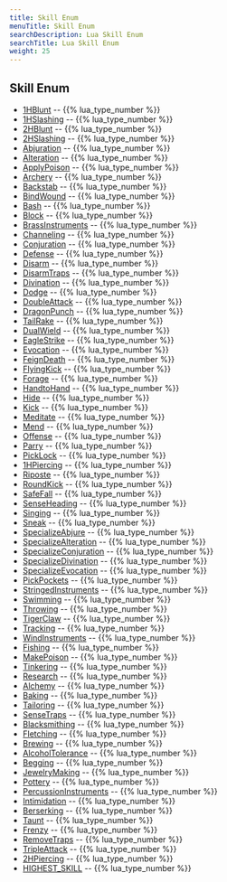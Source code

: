 ```yaml
---
title: Skill Enum
menuTitle: Skill Enum
searchDescription: Lua Skill Enum
searchTitle: Lua Skill Enum
weight: 25
---
```

## Skill Enum
- [1HBlunt](1hblunt) -- {{% lua_type_number %}}
- [1HSlashing](1hslashing) -- {{% lua_type_number %}}
- [2HBlunt](2hblunt) -- {{% lua_type_number %}}
- [2HSlashing](2hslashing) -- {{% lua_type_number %}}
- [Abjuration](abjuration) -- {{% lua_type_number %}}
- [Alteration](alteration) -- {{% lua_type_number %}}
- [ApplyPoison](applypoison) -- {{% lua_type_number %}}
- [Archery](archery) -- {{% lua_type_number %}}
- [Backstab](backstab) -- {{% lua_type_number %}}
- [BindWound](bindwound) -- {{% lua_type_number %}}
- [Bash](bash) -- {{% lua_type_number %}}
- [Block](block) -- {{% lua_type_number %}}
- [BrassInstruments](brassinstruments) -- {{% lua_type_number %}}
- [Channeling](channeling) -- {{% lua_type_number %}}
- [Conjuration](conjuration) -- {{% lua_type_number %}}
- [Defense](defense) -- {{% lua_type_number %}}
- [Disarm](disarm) -- {{% lua_type_number %}}
- [DisarmTraps](disarmtraps) -- {{% lua_type_number %}}
- [Divination](divination) -- {{% lua_type_number %}}
- [Dodge](dodge) -- {{% lua_type_number %}}
- [DoubleAttack](doubleattack) -- {{% lua_type_number %}}
- [DragonPunch](dragonpunch) -- {{% lua_type_number %}}
- [TailRake](tailrake) -- {{% lua_type_number %}}
- [DualWield](dualwield) -- {{% lua_type_number %}}
- [EagleStrike](eaglestrike) -- {{% lua_type_number %}}
- [Evocation](evocation) -- {{% lua_type_number %}}
- [FeignDeath](feigndeath) -- {{% lua_type_number %}}
- [FlyingKick](flyingkick) -- {{% lua_type_number %}}
- [Forage](forage) -- {{% lua_type_number %}}
- [HandtoHand](handtohand) -- {{% lua_type_number %}}
- [Hide](hide) -- {{% lua_type_number %}}
- [Kick](kick) -- {{% lua_type_number %}}
- [Meditate](meditate) -- {{% lua_type_number %}}
- [Mend](mend) -- {{% lua_type_number %}}
- [Offense](offense) -- {{% lua_type_number %}}
- [Parry](parry) -- {{% lua_type_number %}}
- [PickLock](picklock) -- {{% lua_type_number %}}
- [1HPiercing](1hpiercing) -- {{% lua_type_number %}}
- [Riposte](riposte) -- {{% lua_type_number %}}
- [RoundKick](roundkick) -- {{% lua_type_number %}}
- [SafeFall](safefall) -- {{% lua_type_number %}}
- [SenseHeading](senseheading) -- {{% lua_type_number %}}
- [Singing](singing) -- {{% lua_type_number %}}
- [Sneak](sneak) -- {{% lua_type_number %}}
- [SpecializeAbjure](specializeabjure) -- {{% lua_type_number %}}
- [SpecializeAlteration](specializealteration) -- {{% lua_type_number %}}
- [SpecializeConjuration](specializeconjuration) -- {{% lua_type_number %}}
- [SpecializeDivination](specializedivination) -- {{% lua_type_number %}}
- [SpecializeEvocation](specializeevocation) -- {{% lua_type_number %}}
- [PickPockets](pickpockets) -- {{% lua_type_number %}}
- [StringedInstruments](stringedinstruments) -- {{% lua_type_number %}}
- [Swimming](swimming) -- {{% lua_type_number %}}
- [Throwing](throwing) -- {{% lua_type_number %}}
- [TigerClaw](tigerclaw) -- {{% lua_type_number %}}
- [Tracking](tracking) -- {{% lua_type_number %}}
- [WindInstruments](windinstruments) -- {{% lua_type_number %}}
- [Fishing](fishing) -- {{% lua_type_number %}}
- [MakePoison](makepoison) -- {{% lua_type_number %}}
- [Tinkering](tinkering) -- {{% lua_type_number %}}
- [Research](research) -- {{% lua_type_number %}}
- [Alchemy](alchemy) -- {{% lua_type_number %}}
- [Baking](baking) -- {{% lua_type_number %}}
- [Tailoring](tailoring) -- {{% lua_type_number %}}
- [SenseTraps](sensetraps) -- {{% lua_type_number %}}
- [Blacksmithing](blacksmithing) -- {{% lua_type_number %}}
- [Fletching](fletching) -- {{% lua_type_number %}}
- [Brewing](brewing) -- {{% lua_type_number %}}
- [AlcoholTolerance](alcoholtolerance) -- {{% lua_type_number %}}
- [Begging](begging) -- {{% lua_type_number %}}
- [JewelryMaking](jewelrymaking) -- {{% lua_type_number %}}
- [Pottery](pottery) -- {{% lua_type_number %}}
- [PercussionInstruments](percussioninstruments) -- {{% lua_type_number %}}
- [Intimidation](intimidation) -- {{% lua_type_number %}}
- [Berserking](berserking) -- {{% lua_type_number %}}
- [Taunt](taunt) -- {{% lua_type_number %}}
- [Frenzy](frenzy) -- {{% lua_type_number %}}
- [RemoveTraps](removetraps) -- {{% lua_type_number %}}
- [TripleAttack](tripleattack) -- {{% lua_type_number %}}
- [2HPiercing](2hpiercing) -- {{% lua_type_number %}}
- [HIGHEST_SKILL](highest_skill) -- {{% lua_type_number %}}